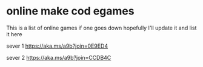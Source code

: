 # online make cod egames

This is a list of online games if one goes down hopefully I'll update it and list it here 

sever 1
https://aka.ms/a9b?join=0E9ED4

sever 2 
https://aka.ms/a9b?join=CCDB4C
